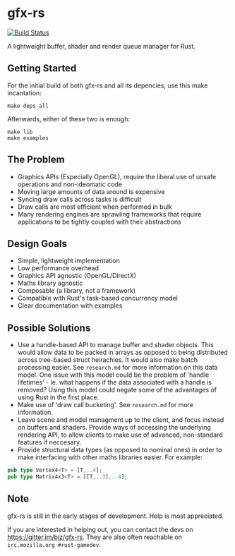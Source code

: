# gfx-rs

[![Build Status](https://travis-ci.org/bjz/gfx-rs.png?branch=master)](https://travis-ci.org/bjz/gfx-rs)

A lightweight buffer, shader and render queue manager for Rust.

## Getting Started

For the initial build of both gfx-rs and all its depencies, use this make incantation:
```
make deps all
```
Afterwards, either of these two is enough:
```
make lib
make examples
```

## The Problem

- Graphics APIs (Especially OpenGL), require the liberal use of unsafe
  operations and non-ideomatic code
- Moving large amounts of data around is expensive
- Syncing draw calls across tasks is difficult
- Draw calls are most efficient when performed in bulk
- Many rendering engines are sprawling frameworks that require applications to
  be tightly coupled with their abstractions

## Design Goals

- Simple, lightweight implementation
- Low performance overhead
- Graphics API agnostic (OpenGL/DirectX)
- Maths library agnostic
- Composable (a library, not a framework)
- Compatible with Rust's task-based concurrency model
- Clear documentation with examples

## Possible Solutions

- Use a handle-based API to manage buffer and shader objects. This would allow
  data to be packed in arrays as opposed to being distributed across
  tree-based struct heirachies. It would also make batch processing easier.
  See `research.md` for more information on this data model. One issue with
  this model could be the problem of 'handle lifetimes' - ie. what happens if
  the data associated with a handle is removed? Using this model could negate
  some of the advantages of using Rust in the first place.
- Make use of 'draw call bucketing'. See `research.md` for more information.
- Leave scene and model managment up to the client, and focus instead on
  buffers and shaders. Provide ways of accessing the underlying rendering API,
  to allow clients to make use of advanced, non-standard features if neccesary.
- Provide structural data types (as opposed to nominal ones) in order to make
  interfacing with other maths libraries easier. For example:

~~~rust
pub type Vertex4<T> = [T,..4];
pub type Matrix4x3<T> = [[T,..3],..4];
~~~

## Note

gfx-rs is still in the early stages of development. Help is most appreciated.

If you are interested in helping out, you can contact the devs on https://gitter.im/bjz/gfx-rs.
They are also often reachable on `irc.mozilla.org #rust-gamedev`.
